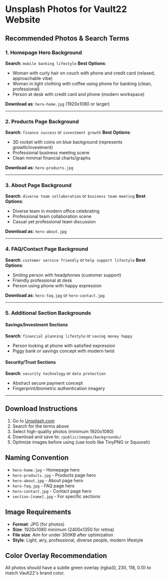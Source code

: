 # Unsplash Photos for Vault22 Website

## Recommended Photos & Search Terms

### **1. Homepage Hero Background**
**Search**: `mobile banking lifestyle`
**Best Options**:
- Woman with curly hair on couch with phone and credit card (relaxed, approachable vibe)
- Woman in light clothing with coffee using phone for banking (clean, professional)
- Person at desk with credit card and phone (modern workspace)

**Download as**: `hero-home.jpg` (1920x1080 or larger)

---

### **2. Products Page Background**
**Search**: `finance success` or `investment growth`
**Best Options**:
- 3D rocket with coins on blue background (represents growth/investment)
- Professional business meeting scene
- Clean minimal financial charts/graphs

**Download as**: `hero-products.jpg`

---

### **3. About Page Background**
**Search**: `diverse team collaboration` or `business team meeting`
**Best Options**:
- Diverse team in modern office celebrating
- Professional team collaboration scene
- Casual yet professional team discussion

**Download as**: `hero-about.jpg`

---

### **4. FAQ/Contact Page Background**
**Search**: `customer service friendly` or `help support lifestyle`
**Best Options**:
- Smiling person with headphones (customer support)
- Friendly professional at desk
- Person using phone with happy expression

**Download as**: `hero-faq.jpg` or `hero-contact.jpg`

---

### **5. Additional Section Backgrounds**

#### **Savings/Investment Sections**
**Search**: `financial planning lifestyle` or `saving money happy`
- Person looking at phone with satisfied expression
- Piggy bank or savings concept with modern twist

#### **Security/Trust Sections**
**Search**: `security technology` or `data protection`
- Abstract secure payment concept
- Fingerprint/biometric authentication imagery

---

## Download Instructions

1. Go to [Unsplash.com](https://unsplash.com)
2. Search for the terms above
3. Select high-quality photos (minimum 1920x1080)
4. Download and save to: `/public/images/backgrounds/`
5. Optimize images before using (use tools like TinyPNG or Squoosh)

## Naming Convention
- `hero-home.jpg` - Homepage hero
- `hero-products.jpg` - Products page hero
- `hero-about.jpg` - About page hero
- `hero-faq.jpg` - FAQ page hero
- `hero-contact.jpg` - Contact page hero
- `section-[name].jpg` - For specific sections

## Image Requirements
- **Format**: JPG (for photos)
- **Size**: 1920x1080 minimum (2400x1350 for retina)
- **File size**: Aim for under 300KB after optimization
- **Style**: Light, airy, professional, diverse people, modern lifestyle

## Color Overlay Recommendation
All photos should have a subtle green overlay (rgba(0, 230, 118, 0.1)) to match Vault22's brand color.
